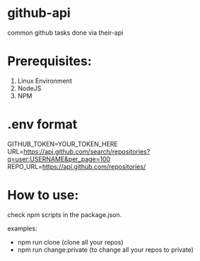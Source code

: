 # github-api
common github tasks done via their-api

# Prerequisites:
1. Linux Environment
2. NodeJS
3. NPM

# .env format
GITHUB_TOKEN=YOUR_TOKEN_HERE  
URL=https://api.github.com/search/repositories?q=user:USERNAME&per_page=100    
REPO_URL=https://api.github.com/repositories/  

# How to use:
check npm scripts in the package.json.

examples:
+ npm run clone (clone all your repos)
+ npm run change:private (to change all your repos to private)






